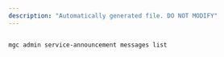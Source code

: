 ```yaml
---
description: "Automatically generated file. DO NOT MODIFY"
---
```


```cli

mgc admin service-announcement messages list

```